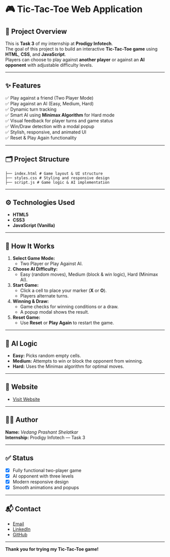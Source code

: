 # 🎮 Tic-Tac-Toe Web Application

## 📌 Project Overview

This is **Task 3** of my internship at **Prodigy Infotech**.  
The goal of this project is to build an interactive **Tic-Tac-Toe game** using **HTML**, **CSS**, and **JavaScript**.  
Players can choose to play against **another player** or against an **AI opponent** with adjustable difficulty levels.

---

## ✨ Features

✅ Play against a friend (Two Player Mode)  
✅ Play against an AI (Easy, Medium, Hard)  
✅ Dynamic turn tracking  
✅ Smart AI using **Minimax Algorithm** for Hard mode  
✅ Visual feedback for player turns and game status  
✅ Win/Draw detection with a modal popup  
✅ Stylish, responsive, and animated UI  
✅ Reset & Play Again functionality

---

## 🗂️ Project Structure
```
├── index.html # Game layout & UI structure
├── styles.css # Styling and responsive design
├── script.js # Game logic & AI implementation
```
---

## ⚙️ Technologies Used

- **HTML5**
- **CSS3**
- **JavaScript (Vanilla)**

---

## 📖 How It Works

1. **Select Game Mode:**  
   - Two Player or Play Against AI.
2. **Choose AI Difficulty:**  
   - Easy (random moves), Medium (block & win logic), Hard (Minimax AI).
3. **Start Game:**  
   - Click a cell to place your marker (**X** or **O**).
   - Players alternate turns.
4. **Winning & Draw:**  
   - Game checks for winning conditions or a draw.
   - A popup modal shows the result.
5. **Reset Game:**  
   - Use **Reset** or **Play Again** to restart the game.

---

## 🧠 AI Logic

- **Easy:** Picks random empty cells.
- **Medium:** Attempts to win or block the opponent from winning.
- **Hard:** Uses the Minimax algorithm for optimal moves.

---

## 🚀 Website
- [Visit Website](https://tic-tac-toe-web-application-prodigy.vercel.app/)  

---

## 🧑‍💻 Author

**Name:** *Vedang Prashant Shelatkar*  
**Internship:** Prodigy Infotech — Task 3

---

## ✅ Status

- [x] Fully functional two-player game
- [x] AI opponent with three levels
- [x] Modern responsive design
- [x] Smooth animations and popups

---

## 📬 Contact

- [Email](mailto:shelatkarvedang2@gmail.com)  
- [LinkedIn](https://linkedin.com/in/vedang-shelatkar-b3839a26a)
- [GitHub](https://github.com/CodeWithVedang)

---

**Thank you for trying my Tic-Tac-Toe game!**
